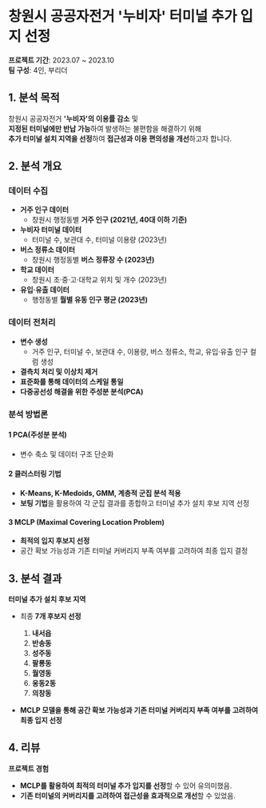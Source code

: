 # **창원시 공공자전거 '누비자' 터미널 추가 입지 선정**
 **프로젝트 기간**: 2023.07 ~ 2023.10  
 **팀 구성**: 4인, 부리더

## **1. 분석 목적**
창원시 공공자전거 **'누비자'의 이용률 감소** 및  
**지정된 터미널에만 반납 가능**하여 발생하는 불편함을 해결하기 위해  
**추가 터미널 설치 지역을 선정**하여 **접근성과 이용 편의성을 개선**하고자 합니다.  

## **2. 분석 개요**

###  데이터 수집
- **거주 인구 데이터**  
  - 창원시 행정동별 **거주 인구 (2021년, 40대 이하 기준)**  
- **누비자 터미널 데이터**  
  - 터미널 수, 보관대 수, 터미널 이용량 (2023년)  
- **버스 정류소 데이터**  
  - 창원시 행정동별 **버스 정류장 수 (2023년)**  
- **학교 데이터**  
  - 창원시 초·중·고·대학교 위치 및 개수 (2023년)  
- **유입·유출 데이터**  
  - 행정동별 **월별 유동 인구 평균 (2023년)**  

###  데이터 전처리
- **변수 생성**  
  - 거주 인구, 터미널 수, 보관대 수, 이용량, 버스 정류소, 학교, 유입·유출 인구 컬럼 생성  
- **결측치 처리 및 이상치 제거**  
- **표준화를 통해 데이터의 스케일 통일**  
- **다중공선성 해결을 위한 주성분 분석(PCA)**  

###  분석 방법론
#### **1️ PCA(주성분 분석)**
- 변수 축소 및 데이터 구조 단순화  

#### **2️ 클러스터링 기법**
- **K-Means, K-Medoids, GMM, 계층적 군집 분석 적용**  
- **보팅 기법**을 활용하여 각 군집 결과를 종합하고 터미널 추가 설치 후보 지역 선정  

#### **3️ MCLP (Maximal Covering Location Problem)**
- **최적의 입지 후보지 선정**  
- 공간 확보 가능성과 기존 터미널 커버리지 부족 여부를 고려하여 최종 입지 결정  

## **3. 분석 결과**
 **터미널 추가 설치 후보 지역**  
- 최종 **7개 후보지 선정**  
  1. **내서읍**  
  2. **반송동**  
  3. **성주동**  
  4. **팔룡동**  
  5. **월영동**  
  6. **웅동2동**  
  7. **의창동**  

- **MCLP 모델을 통해 공간 확보 가능성과 기존 터미널 커버리지 부족 여부를 고려하여 최종 입지 선정**  

## **4. 리뷰**
 **프로젝트 경험**  
- **MCLP를 활용하여 최적의 터미널 추가 입지를 선정**할 수 있어 유의미했음.  
- **기존 터미널의 커버리지를 고려하여 접근성을 효과적으로 개선**할 수 있었음.  
